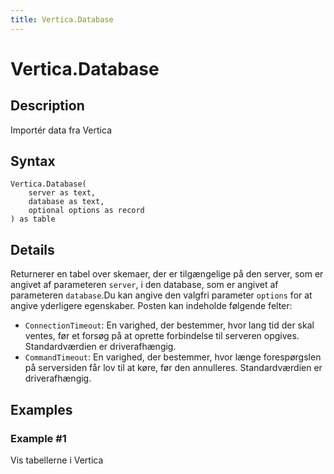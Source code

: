 ```yaml
---
title: Vertica.Database
---
```


# Vertica.Database


## Description

Importér data fra Vertica


## Syntax

```powerquery
Vertica.Database(
    server as text,
    database as text,
    optional options as record
) as table
```


## Details

Returnerer en tabel over skemaer, der er tilgængelige på den server, som er angivet af parameteren <code>server</code>, i den database, som er angivet af parameteren <code>database</code>.Du kan angive den valgfri parameter <code>options</code> for at angive yderligere egenskaber. Posten kan indeholde følgende felter:<ul>    <li> <code>ConnectionTimeout</code>: En varighed, der bestemmer, hvor lang tid der skal ventes, før et forsøg på at oprette forbindelse til serveren opgives. Standardværdien er driverafhængig.</li>    <li><code>CommandTimeout</code>: En varighed, der bestemmer, hvor længe forespørgslen på serversiden får lov til at køre, før den annulleres. Standardværdien er driverafhængig.</li></ul>


## Examples

### Example #1 
Vis tabellerne i Vertica
```powerquery

```




